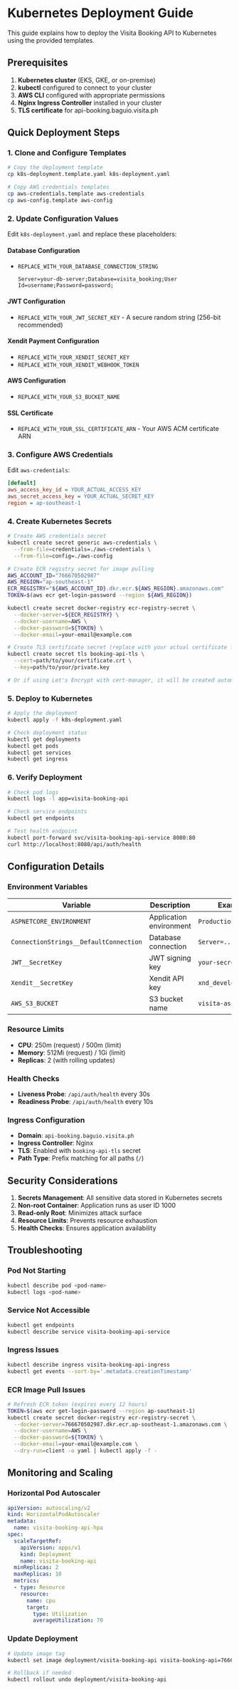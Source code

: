 # Kubernetes Deployment Guide

This guide explains how to deploy the Visita Booking API to Kubernetes using the provided templates.

## Prerequisites

1. **Kubernetes cluster** (EKS, GKE, or on-premise)
2. **kubectl** configured to connect to your cluster
3. **AWS CLI** configured with appropriate permissions
4. **Nginx Ingress Controller** installed in your cluster
5. **TLS certificate** for api-booking.baguio.visita.ph

## Quick Deployment Steps

### 1. Clone and Configure Templates

```bash
# Copy the deployment template
cp k8s-deployment.template.yaml k8s-deployment.yaml

# Copy AWS credentials templates  
cp aws-credentials.template aws-credentials
cp aws-config.template aws-config
```

### 2. Update Configuration Values

Edit `k8s-deployment.yaml` and replace these placeholders:

#### Database Configuration
- `REPLACE_WITH_YOUR_DATABASE_CONNECTION_STRING`
  ```
  Server=your-db-server;Database=visita_booking;User Id=username;Password=password;
  ```

#### JWT Configuration
- `REPLACE_WITH_YOUR_JWT_SECRET_KEY` - A secure random string (256-bit recommended)

#### Xendit Payment Configuration
- `REPLACE_WITH_YOUR_XENDIT_SECRET_KEY`
- `REPLACE_WITH_YOUR_XENDIT_WEBHOOK_TOKEN`

#### AWS Configuration
- `REPLACE_WITH_YOUR_S3_BUCKET_NAME`

#### SSL Certificate
- `REPLACE_WITH_YOUR_SSL_CERTIFICATE_ARN` - Your AWS ACM certificate ARN

### 3. Configure AWS Credentials

Edit `aws-credentials`:
```ini
[default]
aws_access_key_id = YOUR_ACTUAL_ACCESS_KEY
aws_secret_access_key = YOUR_ACTUAL_SECRET_KEY
region = ap-southeast-1
```

### 4. Create Kubernetes Secrets

```bash
# Create AWS credentials secret
kubectl create secret generic aws-credentials \
  --from-file=credentials=./aws-credentials \
  --from-file=config=./aws-config

# Create ECR registry secret for image pulling
AWS_ACCOUNT_ID="766670502987"
AWS_REGION="ap-southeast-1"
ECR_REGISTRY="${AWS_ACCOUNT_ID}.dkr.ecr.${AWS_REGION}.amazonaws.com"
TOKEN=$(aws ecr get-login-password --region ${AWS_REGION})

kubectl create secret docker-registry ecr-registry-secret \
  --docker-server=${ECR_REGISTRY} \
  --docker-username=AWS \
  --docker-password=${TOKEN} \
  --docker-email=your-email@example.com

# Create TLS certificate secret (replace with your actual certificate files)
kubectl create secret tls booking-api-tls \
  --cert=path/to/your/certificate.crt \
  --key=path/to/your/private.key

# Or if using Let's Encrypt with cert-manager, it will be created automatically
```

### 5. Deploy to Kubernetes

```bash
# Apply the deployment
kubectl apply -f k8s-deployment.yaml

# Check deployment status
kubectl get deployments
kubectl get pods
kubectl get services
kubectl get ingress
```

### 6. Verify Deployment

```bash
# Check pod logs
kubectl logs -l app=visita-booking-api

# Check service endpoints
kubectl get endpoints

# Test health endpoint
kubectl port-forward svc/visita-booking-api-service 8080:80
curl http://localhost:8080/api/auth/health
```

## Configuration Details

### Environment Variables

| Variable | Description | Example |
|----------|-------------|---------|
| `ASPNETCORE_ENVIRONMENT` | Application environment | `Production` |
| `ConnectionStrings__DefaultConnection` | Database connection | `Server=...` |
| `JWT__SecretKey` | JWT signing key | `your-secret-key` |
| `Xendit__SecretKey` | Xendit API key | `xnd_development_...` |
| `AWS_S3_BUCKET` | S3 bucket name | `visita-assets` |

### Resource Limits

- **CPU**: 250m (request) / 500m (limit)
- **Memory**: 512Mi (request) / 1Gi (limit)
- **Replicas**: 2 (with rolling updates)

### Health Checks

- **Liveness Probe**: `/api/auth/health` every 30s
- **Readiness Probe**: `/api/auth/health` every 10s

### Ingress Configuration

- **Domain**: `api-booking.baguio.visita.ph`
- **Ingress Controller**: Nginx
- **TLS**: Enabled with `booking-api-tls` secret
- **Path Type**: Prefix matching for all paths (`/`)

## Security Considerations

1. **Secrets Management**: All sensitive data stored in Kubernetes secrets
2. **Non-root Container**: Application runs as user ID 1000
3. **Read-only Root**: Minimizes attack surface
4. **Resource Limits**: Prevents resource exhaustion
5. **Health Checks**: Ensures application availability

## Troubleshooting

### Pod Not Starting
```bash
kubectl describe pod <pod-name>
kubectl logs <pod-name>
```

### Service Not Accessible
```bash
kubectl get endpoints
kubectl describe service visita-booking-api-service
```

### Ingress Issues
```bash
kubectl describe ingress visita-booking-api-ingress
kubectl get events --sort-by='.metadata.creationTimestamp'
```

### ECR Image Pull Issues
```bash
# Refresh ECR token (expires every 12 hours)
TOKEN=$(aws ecr get-login-password --region ap-southeast-1)
kubectl create secret docker-registry ecr-registry-secret \
  --docker-server=766670502987.dkr.ecr.ap-southeast-1.amazonaws.com \
  --docker-username=AWS \
  --docker-password=${TOKEN} \
  --docker-email=your-email@example.com \
  --dry-run=client -o yaml | kubectl apply -f -
```

## Monitoring and Scaling

### Horizontal Pod Autoscaler
```yaml
apiVersion: autoscaling/v2
kind: HorizontalPodAutoscaler
metadata:
  name: visita-booking-api-hpa
spec:
  scaleTargetRef:
    apiVersion: apps/v1
    kind: Deployment
    name: visita-booking-api
  minReplicas: 2
  maxReplicas: 10
  metrics:
  - type: Resource
    resource:
      name: cpu
      target:
        type: Utilization
        averageUtilization: 70
```

### Update Deployment
```bash
# Update image tag
kubectl set image deployment/visita-booking-api visita-booking-api=766670502987.dkr.ecr.ap-southeast-1.amazonaws.com/visita-booking-api:v1.2.3

# Rollback if needed
kubectl rollout undo deployment/visita-booking-api
```